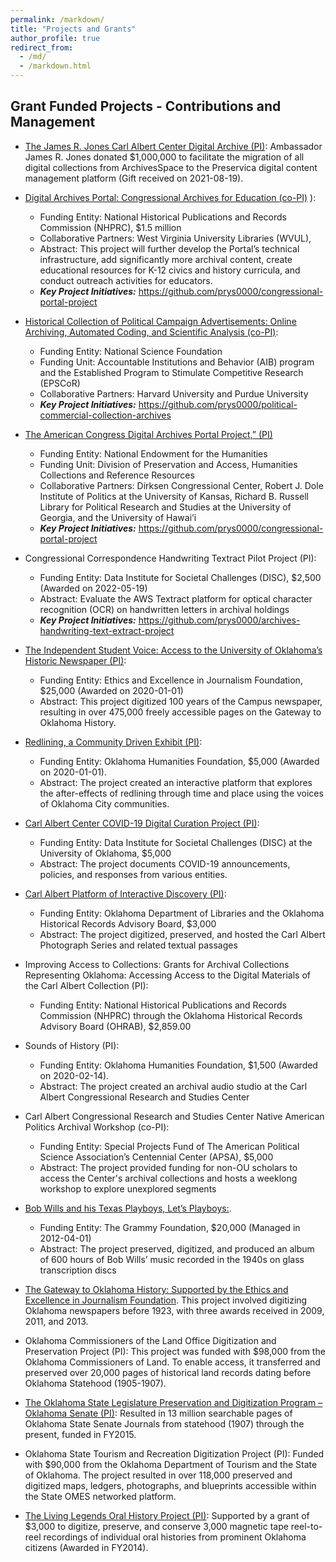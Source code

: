 ```yaml
---
permalink: /markdown/
title: "Projects and Grants"
author_profile: true
redirect_from: 
  - /md/
  - /markdown.html
---
```


## Grant Funded Projects - Contributions and Management

* [The James R. Jones Carl Albert Center Digital Archive (PI)](https://oucac.access.preservica.com/): Ambassador James R. Jones donated $1,000,000 to facilitate the migration of all digital collections from ArchivesSpace to the Preservica digital content management platform (Gift received on 2021-08-19).
  
* [Digital Archives Portal: Congressional Archives for Education (co-PI)](https://congressarchives.org/) ):
    * Funding Entity: National Historical Publications and Records Commission (NHPRC), $1.5 million
    * Collaborative Partners: West Virginia University Libraries (WVUL),
    * Abstract: This project will further develop the Portal’s technical infrastructure, add significantly more archival content, create educational resources for K-12 civics and history curricula, and conduct outreach activities for educators.
    * ***Key Project Initiatives:*** https://github.com/prys0000/congressional-portal-project
      
* [Historical Collection of Political Campaign Advertisements: Online Archiving, Automated Coding, and Scientific Analysis (co-PI)](https://s-lib024.lib.uiowa.edu/campaignvids/index.html):
    * Funding Entity: National Science Foundation
    * Funding Unit: Accountable Institutions and Behavior (AIB) program and the Established Program to Stimulate Competitive Research (EPSCoR)
    * Collaborative Partners: Harvard University and Purdue University
    * ***Key Project Initiatives:*** https://github.com/prys0000/political-commercial-collection-archives

* [The American Congress Digital Archives Portal Project,” (PI)](https://congressarchives.org/) 
    * Funding Entity: National Endowment for the Humanities
    * Funding Unit: Division of Preservation and Access, Humanities Collections and Reference Resources
    * Collaborative Partners: Dirksen Congressional Center, Robert J. Dole Institute of Politics at the University of Kansas, Richard B. Russell Library for Political Research and Studies at the University of Georgia, and the University of Hawai’i
    * ***Key Project Initiatives:*** https://github.com/prys0000/congressional-portal-project
        
* Congressional Correspondence Handwriting Textract Pilot Project (PI):
  * Funding Entity: Data Institute for Societal Challenges (DISC), $2,500 (Awarded on 2022-05-19)
  * Abstract: Evaluate the AWS Textract platform for optical character recognition (OCR) on handwritten letters in archival holdings
  * ***Key Project Initiatives:*** https://github.com/prys0000/archives-handwriting-text-extract-project

* [The Independent Student Voice: Access to the University of Oklahoma’s Historic Newspaper (PI)](https://gateway.okhistory.org/explore/collections/OUSN/):
  * Funding Entity: Ethics and Excellence in Journalism Foundation, $25,000 (Awarded on 2020-01-01)
  * Abstract: This project digitized 100 years of the Campus newspaper, resulting in over 475,000 freely accessible pages on the Gateway to Oklahoma History.
  
* [Redlining, a Community Driven Exhibit (PI)](https://cacredlining.omeka.net/):
  * Funding Entity: Oklahoma Humanities Foundation, $5,000 (Awarded on 2020-01-01).
  * Abstract: The project created an interactive platform that explores the after-effects of redlining through time and place using the voices of Oklahoma City communities.
  
* [Carl Albert Center COVID-19 Digital Curation Project (PI)](https://caccovid19.omeka.net/):
  * Funding Entity: Data Institute for Societal Challenges (DISC) at the University of Oklahoma, $5,000
  * Abstract: The project documents COVID-19 announcements, policies, and responses from various entities.
  
* [Carl Albert Platform of Interactive Discovery (PI)](https://cacdiscovery.omeka.net/):
  * Funding Entity: Oklahoma Department of Libraries and the Oklahoma Historical Records Advisory Board, $3,000
  * Abstract: The project digitized, preserved, and hosted the Carl Albert Photograph Series and related textual passages
    
* Improving Access to Collections: Grants for Archival Collections Representing Oklahoma: Accessing Access to the Digital Materials of the Carl Albert Collection (PI):
  * Funding Entity: National Historical Publications and Records Commission (NHPRC) through the Oklahoma Historical Records Advisory Board (OHRAB), $2,859.00
  
* Sounds of History (PI):
  * Funding Entity: Oklahoma Humanities Foundation, $1,500 (Awarded on 2020-02-14).
  * Abstract: The project created an archival audio studio at the Carl Albert Congressional Research and Studies Center
    
* Carl Albert Congressional Research and Studies Center Native American Politics Archival Workshop (co-PI):
  * Funding Entity: Special Projects Fund of The American Political Science Association’s Centennial Center (APSA), $5,000
  * Abstract: The project provided funding for non-OU scholars to access the Center's archival collections and hosts a weeklong workshop to explore unexplored segments
    
* [Bob Wills and his Texas Playboys, Let’s Playboys:](https://www.oklahoman.com/story/entertainment/music/2015/05/26/oklahoma-historical-society-releases-bob-wills-record/60744203007/).
  * Funding Entity: The Grammy Foundation, $20,000 (Managed in 2012-04-01)
  * Abstract: The project preserved, digitized, and produced an album of 600 hours of Bob Wills’ music recorded in the 1940s on glass transcription discs
* [The Gateway to Oklahoma History: Supported by the Ethics and Excellence in Journalism Foundation](https://gateway.okhistory.org/). This project involved digitizing Oklahoma newspapers before 1923, with three awards received in 2009, 2011, and 2013.
* Oklahoma Commissioners of the Land Office Digitization and Preservation Project (PI): This project was funded with $98,000 from the Oklahoma Commissioners of Land. To enable access, it transferred and preserved over 20,000 pages of historical land records dating before Oklahoma Statehood (1905-1907).
* [The Oklahoma State Legislature Preservation and Digitization Program – Oklahoma Senate (PI)](https://oksenate.gov/calendar/journals): Resulted in 13 million searchable pages of Oklahoma State Senate Journals from statehood (1907) through the present, funded in FY2015.
* Oklahoma State Tourism and Recreation Digitization Project (PI): Funded with $90,000 from the Oklahoma Department of Tourism and the State of Oklahoma. The project resulted in over 118,000 preserved and digitized maps, ledgers, photographs, and blueprints accessible within the State OMES networked platform.
* [The Living Legends Oral History Project (PI)](https://www.youtube.com/@OHSAudioArchives): Supported by a grant of $3,000 to digitize, preserve, and conserve 3,000 magnetic tape reel-to-reel recordings of individual oral histories from prominent Oklahoma citizens (Awarded in FY2014).


